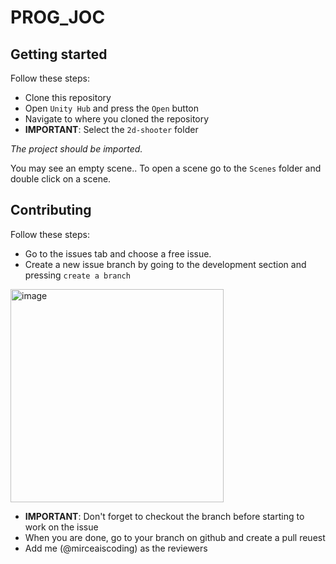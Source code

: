 # PROG_JOC

## Getting started

Follow these steps:

- Clone this repository
- Open `Unity Hub` and press the `Open` button
- Navigate to where you cloned the repository
- <b>IMPORTANT</b>: Select the `2d-shooter` folder

<i>The project should be imported.</i>

You may see an empty scene.. To open a scene go to the `Scenes` folder and double click on a scene.

## Contributing

Follow these steps:

- Go to the issues tab and choose a free issue.
- Create a new issue branch by going to the development section and pressing `create a branch`

<img width="341" alt="image" src="https://user-images.githubusercontent.com/67867765/196921478-43352b45-2e68-4d91-b703-8efbf6d06de3.png">

- <b>IMPORTANT</b>: Don't forget to checkout the branch before starting to work on the issue
- When you are done, go to your branch on github and create a pull reuest
- Add me (@mirceaiscoding) as the reviewers
